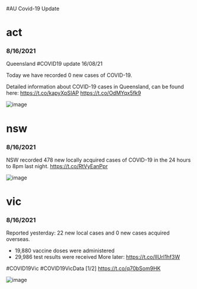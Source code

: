 #AU Covid-19 Update


# act
### 8/16/2021
Queensland #COVID19 update 16/08/21 

Today we have recorded 0 new cases of COVID-19. 

Detailed information about COVID-19 cases in Queensland, can be found here: https://t.co/kapyXpSIAP https://t.co/OdMYqx5fk9

![image](https://pbs.twimg.com/media/E84KWrUVcAgh_tX.jpg)


# nsw
### 8/16/2021
NSW recorded 478 new locally acquired cases of COVID-19 in the 24 hours to 8pm last night. https://t.co/RtVyEanPpr

![image](https://pbs.twimg.com/media/E834s9SVoAMuhYr.jpg)


# vic
### 8/16/2021
Reported yesterday: 22 new local cases and 0 new cases acquired overseas. 
- 19,880 vaccine doses were administered 
- 29,986 test results were received 
More later: https://t.co/lIUrl1hf3W

#COVID19Vic #COVID19VicData [1/2] https://t.co/q70bSom9HK

![image](https://pbs.twimg.com/media/E83Y5n5UUAUJwMF.jpg)
